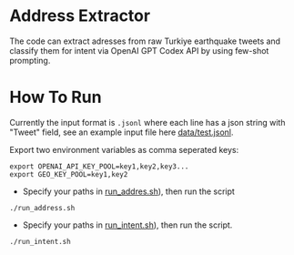 # Address Extractor

The code can extract adresses from raw Turkiye earthquake tweets and classify them for intent via OpenAI GPT Codex API by using few-shot prompting.

# How To Run

Currently the input format is `.jsonl` where each line has a json string with "Tweet" field, see an example input file here [data/test.jsonl](./data/test.jsonl).

Export two environment variables as comma seperated keys:

```SHELL
export OPENAI_API_KEY_POOL=key1,key2,key3...
export GEO_KEY_POOL=key1,key2
```

- Specify your paths in [run_addres.sh](./run_address.sh)), then run the script
```SHELL
./run_address.sh
```

- Specify your paths in [run_intent.sh](./run_intent.sh)), then run the script.
```SHELL
./run_intent.sh
```